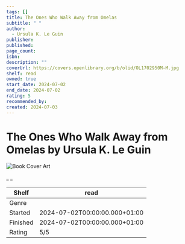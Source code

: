 ```yaml
---
tags: []
title: The Ones Who Walk Away from Omelas
subtitle: " "
author:
  - Ursula K. Le Guin
publisher:
published:
page_count:
isbn:
description: ""
coverUrl: https://covers.openlibrary.org/b/olid/OL1702950M-M.jpg
shelf: read
owned: true
start_date: 2024-07-02
end_date: 2024-07-02
rating: 5
recommended_by:
created: 2024-07-03
---
```


# The Ones Who Walk Away from Omelas by Ursula K. Le Guin

![Book Cover Art](https://covers.openlibrary.org/b/olid/OL1702950M-M.jpg)

_ _

| Shelf | read |
| --- | --- |
| Genre |  |
| Started | 2024-07-02T00:00:00.000+01:00 |
| Finished | 2024-07-02T00:00:00.000+01:00 |
| Rating | 5/5 |

